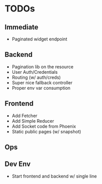 # TODOs

## Immediate

- Paginated widget endpoint

## Backend

- Pagination lib on the resource
- User Auth/Credentials
- Routing (w/ auth/creds)
- Super nice fallback controller
- Proper env var consumption

## Frontend

- Add Fetcher
- Add Simple Reducer
- Add Socket code from Phoenix
- Static public pages (w/ snapshot)

## Ops

## Dev Env

- Start frontend and backend w/ single line
